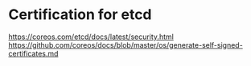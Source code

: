Certification for etcd
======================

https://coreos.com/etcd/docs/latest/security.html
https://github.com/coreos/docs/blob/master/os/generate-self-signed-certificates.md
